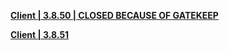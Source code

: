 **[Client | 3.8.50 | CLOSED BECAUSE OF GATEKEEP ](https://tinyurl.com/mutr4dk9)**

**[Client | 3.8.51](https://osbetadownload.yuanshen.com/client_app/download/beta_pc/20230707144916_8zZxm2B154WqPpe5/GenshinImpact_3.8.51_beta.zip)**
